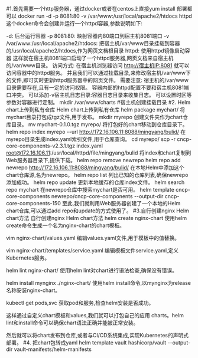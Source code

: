 #1.首先需要一个http服务器，通过docker或者在centos上直接yum install 部署都可以
docker run -d -p 8081:80 -v /var/www:/usr/local/apache2/htdocs httpd
这个docker命令会创建并运行一个httpd容器,参数说明如下: 

-d: 后台运行容器
-p 8081:80: 映射容器内80端口到宿主机8081端口
-v /var/www:/usr/local/apache2/htdocs: 把宿主机/var/www目录挂载到容器的/usr/local/apache2/htdocs,作为网页文档根目录
httpd: 使用httpd镜像启动容器
这样就在宿主机8081端口启动了一个httpd服务器,网页文档来自宿主机的/var/www目录。
访问方式:
在宿主机浏览器访问 [http://宿主机IP:8081](http://xn--ip-wz2c754c5qn:8081/)
就可以访问容器中的httpd服务。
并且我们可以通过挂载目录,来修改宿主机/var/www下的文件,即可实时更新httpd服务器中的网页文件。
需要注意:
宿主机的/var/www目录需要存在,且有一定的访问权限。
容器内部的httpd配置不要和宿主机8081端口冲突。
可以添加-v宿主机日志目录:容器日志目录来收集日志。
可以设置时区等参数对容器进行定制。
mkdir /var/www/charts #宿主机创建挂载目录
#2. Helm chart上传到私有仓库
Helm chart上传到私有仓库
helm package mychart/
将mychart目录打包成tgz文件,用于发布。
mkdir myrepo
创建文件夹作为chart仓库目录。
mv mychart-0.1.0.tgz myrepo/
将打包好的chart移动到仓库目录下。
helm repo index myrepo --url http://172.16.106.11:8088/mingyang/bulid/
在myrepo目录生成index.yaml索引文件,用于仓库查询。
cd myrepo/
scp -r cncp-core-components-v2.3.1.tgz index.yaml root@172.16.106.11:/usr/local/httpd/file/mingyang/bulid
将index和chart复制到Web服务器目录下,提供下载。
helm repo remove newrepo
helm repo add newrepo http://172.16.106.11:8088/mingyang/bulid/
在本地Helm中添加这个chart仓库源,名为newrepo。
helm repo list
列出已知的仓库列表,确保newrepo添加成功。
helm repo update
更新本地缓存的仓库index文件。
helm search repo mychart
在newrepo仓库中搜索mychart是否可用。
helm template cncp-core-components newrepo/cncp-core-components --output-dir cncp-core-components-150
至此,我们就利用Web服务器创建了一个本地的Helm chart仓库,可以通过add repo和update的方式使用了。
#3.自行创建nginx Helm chart方法
自行创建nginx Helm chart方法
helm create nginx-chart
使用helm create命令生成一个名为nginx-chart的chart模板。

vim nginx-chart/values.yaml
编辑values.yaml文件,用于模板中的值替换。

vim nginx-chart/templates/service.yaml
编辑模板文件service.yaml,定义Kubernetes服务。

helm lint nginx-chart/
使用helm lint对chart进行语法检查,确保没有错误。

helm install mynginx ./nginx-chart/
使用helm install命令,以mynginx为release名称安装nginx-chart。

kubectl get pods,svc
获取pod和服务,检查helm安装是否成功。

这样通过自定义chart模板和values,我们就可以打包自己的应用 charts。helm lint和install命令可以确保chart语法正确并能被正常安装。

然后就可以将chart发布到仓库,或者与CI/CD系统集成,实现Kubernetes的声明式部署。
#4. 把chart包转成yaml
helm template vault hashicorp/vault --output-dir vault-manifests/helm-manifests